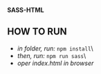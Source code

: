 **SASS-HTML**
## HOW TO RUN

- _in folder, run:_ `npm install`\
- _then, run:_ `npm run sass`\
- _oper index.html in browser_

